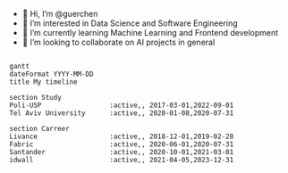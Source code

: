 - 👋 Hi, I’m @guerchen
- 👀 I’m interested in Data Science and Software Engineering
- 🌱 I’m currently learning Machine Learning and Frontend development
- 💞️ I’m looking to collaborate on AI projects in general

```mermaid

gantt
dateFormat YYYY-MM-DD
title My timeline

section Study
Poli-USP                 :active,, 2017-03-01,2022-09-01
Tel Aviv University      :active,, 2020-01-08,2020-07-31

section Carreer
Livance                  :active,, 2018-12-01,2019-02-28
Fabric                   :active,, 2020-06-01,2020-07-31
Santander                :active,, 2020-10-01,2021-03-01
idwall                   :active,, 2021-04-05,2023-12-31
```

<!---
guerchen/guerchen is a ✨ special ✨ repository because its `README.md` (this file) appears on your GitHub profile.
You can click the Preview link to take a look at your changes.
--->
